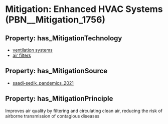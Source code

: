 # Mitigation: __Enhanced HVAC Systems__ (PBN__Mitigation_1756)

## Property: has_MitigationTechnology

* [ventilation systems](../Technology/PBN__Technology_139)
* [air filters](../Technology/PBN__Technology_1111)

## Property: has_MitigationSource

* [saadi-sedik_pandemics_2021](../Article/PBN__Article_98)

## Property: has_MitigationPrinciple

Improves air quality by filtering and circulating clean air, reducing the risk of airborne transmission of contagious diseases

